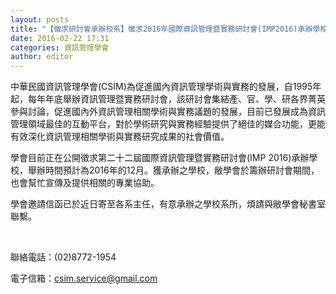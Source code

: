 ```yaml
---
layout: posts
title: "【徵求研討會承辦校系】徵求2016年國際資訊管理暨實務研討會(IMP2016)承辦學校"
date: 2016-02-22 17:31
categories: 資訊管理學會
author: editor
---
```


中華民國資訊管理學會(CSIM)為促進國內資訊管理學術與實務的發展，自1995年起，每年年底舉辦資訊管理暨實務研討會，該研討會集結產、官、學、研各界菁英參與討論，促進國內外資訊管理相關學術與實務議題的發展，目前已發展成為資訊管理領域最佳的互動平台，對於學術研究與實務經驗提供了絕佳的媒合功能，更能有效深化資訊管理相關學術與實務研究成果的社會價值。

學會目前正在公開徵求第二十二屆國際資訊管理暨實務研討會(IMP 2016)承辦學校，舉辦時間預計為2016年的12月。獲承辦之學校，敝學會於籌辦研討會期間，也會幫忙宣傳及提供相關的專業協助。

學會邀請信函已於近日寄至各系主任，有意承辦之學校系所，煩請與敝學會秘書室聯繫。

 

聯絡電話：(02)8772-1954

電子信箱：csim.service@gmail.com

 
